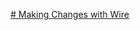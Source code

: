 [# Making Changes with Wire](https://github.com/google/wire/blob/fda113507a5479ee9f8afc6a4b6101244ebc7c0f/_tutorial/README.md#making-changes-with-wire)
